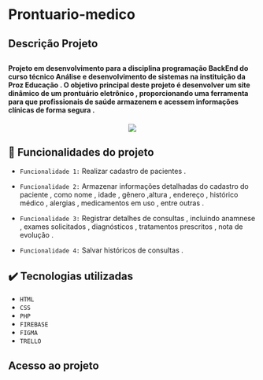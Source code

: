 # Prontuario-medico
<div> 
    <h2> Descrição Projeto <h2>
       <p align="justify">
        <h4> Projeto em desenvolvimento para a disciplina programação BackEnd do curso técnico Análise e desenvolvimento de sistemas na
             instituição da Proz Educação  . O objetivo principal deste projeto é desenvolver um site dinâmico de um prontuário 
             eletrônico , proporcionando uma ferramenta para que profissionais de saúde armazenem e acessem informações clínicas de 
             forma segura . <h4> 
   </div>
      <div>
          <p align="center">
   <img src="https://github.com/mariadxavier/prontuario-medico/assets/127336697/4ae3ca57-a0c0-4a91-97dd-a324816179fd" #vitrinedev/>
</p>
      </div>
    
         
## :hammer: Funcionalidades do projeto

- `Funcionalidade 1:` Realizar cadastro de pacientes .

- `Funcionalidade 2:` Armazenar informações detalhadas do cadastro do paciente , como nome , idade , gênero  ,altura , endereço , histórico médico , alergias , medicamentos em uso ,      entre outras .

- `Funcionalidade 3:` Registrar detalhes de consultas , incluindo anamnese , exames solicitados , diagnósticos , tratamentos prescritos , nota de evolução  .

 - `Funcionalidade 4:` Salvar históricos de consultas .

## ✔️ Tecnologias utilizadas

- ``HTML``
- ``CSS``
- ``PHP``
-  ``FIREBASE``
- ``FIGMA``
- ``TRELLO``

## Acesso ao projeto 




      
